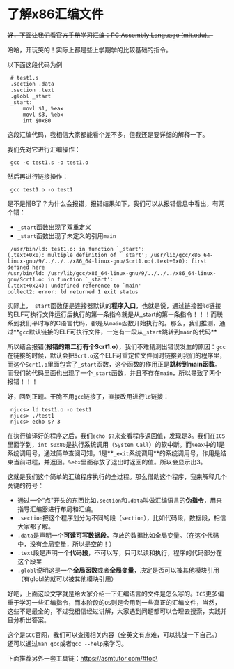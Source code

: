 # 了解x86汇编文件

~~好，下面让我们看官方手册学习汇编：~~[~~PC Assembly Language (mit.edu)~~](https://pdos.csail.mit.edu/6.828/2018/readings/pcasm-book.pdf)~~。~~

哈哈，开玩笑的！实际上都是些上学期学的比较基础的指令。

以下面这段代码为例

```wasm
 # test1.s 
 .section .data 
 .section .text 
 .globl _start 
 _start: 
     movl $1, %eax 
     movl $3, %ebx 
     int $0x80
```

这段汇编代码，我相信大家都能看个差不多，但我还是要详细的解释一下。

我们先对它进行汇编操作：

```shell
 gcc -c test1.s -o test1.o
```

然后再进行链接操作：

```shell
 gcc test1.o -o test1
```

是不是懵B了？为什么会报错，报错结果如下，我们可以从报错信息中看出，有两个错：

* `_start`函数出现了双重定义
* `_start`函数出现了未定义的引用`main`

```shell
 /usr/bin/ld: test1.o: in function `_start':
(.text+0x0): multiple definition of `_start'; /usr/lib/gcc/x86_64-linux-gnu/9/../../../x86_64-linux-gnu/Scrt1.o:(.text+0x0): first defined here
/usr/bin/ld: /usr/lib/gcc/x86_64-linux-gnu/9/../../../x86_64-linux-gnu/Scrt1.o: in function `_start':
(.text+0x24): undefined reference to `main'
collect2: error: ld returned 1 exit status
```

实际上，`_start`函数便是连接器默认的**程序入口**，也就是说，通过链接器`ld`链接的ELF可执行文件运行后执行的第一条指令就是从\_start的第一条指令！！！而联系到我们平时写的C语言代码，都是从`main`函数开始执行的。那么，我们推测，通过\*\*`gcc`默认链接的ELF可执行文件，一定有一段从`_start`跳转到`main`的代码\*\*

所以结合报错(**报错的第二行有个Scrt1.o**），我们不难猜测出错误发生的原因：`gcc`在链接的时候，默认会把`Scrt.o`这个ELF可重定位文件同时链接到我们的程序里，而这个`Scrt1.o`里面包含了`_start`函数，这个函数的作用正是**跳转到main函数**。而我们的代码里面也出现了一个`_start`函数，并且不存在`main`，所以导致了两个报错！！！

好，回到正题。干脆不用`gcc`链接了，直接改用进行`ld`链接：

```shell
 njucs> ld test1.o -o test1 
 njucs> ./test1 
 njucs> echo $? 3
```

在执行编译好的程序之后，我们`echo $?`来查看程序返回值，发现是3。我们在`ICS`里面学到，`int $0x80`是执行系统调用（`System Call`）的软中断。而`%eax`中的1是系统调用号，通过简单查阅可知，1是\*\*`_exit`系统调用\*\*的系统调用号，作用是结束当前进程，并返回。`%ebx`里面存放了退出时返回的值。所以会显示出3。

这就是我们这个简单的汇编程序执行的全过程。那么借助这个程序，我来解释几个关键的符号：

* 通过一个“点"开头的东西比如`.section`和`.data`叫做汇编语言的**伪指令**，用来指导汇编器进行布局和汇编。
* `.section`把这个程序划分为不同的段（`section`），比如代码段，数据段，相信大家都了解。
* `.data`是声明一个**可读可写数据段**，存放的数据比如全局变量。（在这个代码中，没有全局变量，所以是空的！）
* `.text`段是声明一个**代码段**，不可以写，只可以读和执行，程序的代码部分在这个段里
* `.globl`说明这是一个**全局函数**或者**全局变量**，决定是否可以被其他模块引用（有globl的就可以被其他模块引用）

好吧，上面这段文字就是给大家介绍一下汇编语言的文件是怎么写的。`ICS`更多偏重于学习一些汇编指令，而本阶段的`OS`则是会用到一些真正的汇编文件，当然，这些不是最全的，不过我相信经过讲解，大家遇到问题都可以合理去搜索，实践并且分析出答案。

这个是`GCC`官网，我们可以查阅相关内容（全英文有点难，可以挑战一下自己。）还可以通过`man gcc`或者`gcc --help`来学习。

下面推荐另外一套工具链：[https://asmtutor.com/#top\
](https://asmtutor.com/#top)
